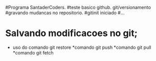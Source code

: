 #Programa SantaderCoders.
#teste basico github. git/versionamento
#gravando mudancas no repositorio.
#gitinit iniciado
#...
# Salvando modificacoes no git;
* uso do comando git restore
*comando git push
*comando git pull
*comando git fetch
